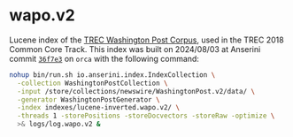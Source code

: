 # wapo.v2

Lucene index of the [TREC Washington Post Corpus](https://trec.nist.gov/data/wapost/), used in the TREC 2018 Common Core Track.
This index was built on 2024/08/03 at Anserini commit [`36f7e3`](https://github.com/castorini/anserini/commit/36f7e314d6c07f6cc4a23ce30cd1821c920ba231) on `orca` with the following command:

```bash
nohup bin/run.sh io.anserini.index.IndexCollection \
  -collection WashingtonPostCollection \
  -input /store/collections/newswire/WashingtonPost.v2/data/ \
  -generator WashingtonPostGenerator \
  -index indexes/lucene-inverted.wapo.v2/ \
  -threads 1 -storePositions -storeDocvectors -storeRaw -optimize \
  >& logs/log.wapo.v2 &
```
